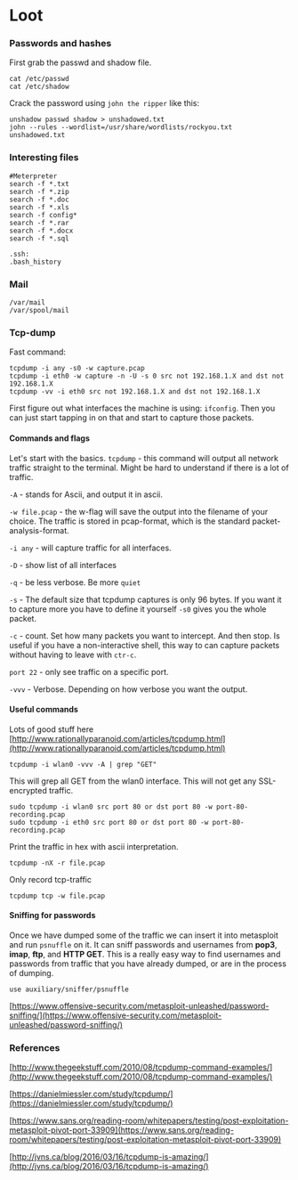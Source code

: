 # Loot

### Passwords and hashes <a href="#passwords-and-hashes" id="passwords-and-hashes"></a>

First grab the passwd and shadow file.

```
cat /etc/passwd
cat /etc/shadow
```

Crack the password using `john the ripper` like this:

```
unshadow passwd shadow > unshadowed.txt
john --rules --wordlist=/usr/share/wordlists/rockyou.txt unshadowed.txt
```

### Interesting files <a href="#interesting-files" id="interesting-files"></a>

```
#Meterpreter
search -f *.txt
search -f *.zip
search -f *.doc
search -f *.xls
search -f config*
search -f *.rar
search -f *.docx
search -f *.sql

.ssh:
.bash_history
```

### Mail <a href="#mail" id="mail"></a>

```
/var/mail
/var/spool/mail
```

### Tcp-dump <a href="#tcp-dump" id="tcp-dump"></a>

Fast command:

```
tcpdump -i any -s0 -w capture.pcap
tcpdump -i eth0 -w capture -n -U -s 0 src not 192.168.1.X and dst not 192.168.1.X
tcpdump -vv -i eth0 src not 192.168.1.X and dst not 192.168.1.X
```

First figure out what interfaces the machine is using: `ifconfig`. Then you can just start tapping in on that and start to capture those packets.

#### Commands and flags <a href="#commands-and-flags" id="commands-and-flags"></a>

Let's start with the basics. `tcpdump` - this command will output all network traffic straight to the terminal. Might be hard to understand if there is a lot of traffic.

`-A` - stands for Ascii, and output it in ascii.

`-w file.pcap` - the w-flag will save the output into the filename of your choice. The traffic is stored in pcap-format, which is the standard packet-analysis-format.

`-i any` - will capture traffic for all interfaces.

`-D` - show list of all interfaces

`-q` - be less verbose. Be more `quiet`

`-s` - The default size that tcpdump captures is only 96 bytes. If you want it to capture more you have to define it yourself `-s0` gives you the whole packet.

`-c` - count. Set how many packets you want to intercept. And then stop. Is useful if you have a non-interactive shell, this way to can capture packets without having to leave with `ctr-c`.

`port 22` - only see traffic on a specific port.

`-vvv` - Verbose. Depending on how verbose you want the output.

#### Useful commands <a href="#useful-commands" id="useful-commands"></a>

Lots of good stuff here [http://www.rationallyparanoid.com/articles/tcpdump.html](http://www.rationallyparanoid.com/articles/tcpdump.html)

```
tcpdump -i wlan0 -vvv -A | grep "GET"
```

This will grep all GET from the wlan0 interface. This will not get any SSL-encrypted traffic.

```
sudo tcpdump -i wlan0 src port 80 or dst port 80 -w port-80-recording.pcap
sudo tcpdump -i eth0 src port 80 or dst port 80 -w port-80-recording.pcap
```

Print the traffic in hex with ascii interpretation.

```
tcpdump -nX -r file.pcap
```

Only record tcp-traffic

```
tcpdump tcp -w file.pcap
```

#### Sniffing for passwords <a href="#sniffing-for-passwords" id="sniffing-for-passwords"></a>

Once we have dumped some of the traffic we can insert it into metasploit and run `psnuffle` on it. It can sniff passwords and usernames from **pop3**, **imap**, **ftp**, and **HTTP GET**. This is a really easy way to find usernames and passwords from traffic that you have already dumped, or are in the process of dumping.

```
use auxiliary/sniffer/psnuffle
```

[https://www.offensive-security.com/metasploit-unleashed/password-sniffing/](https://www.offensive-security.com/metasploit-unleashed/password-sniffing/)

### References <a href="#references" id="references"></a>

[http://www.thegeekstuff.com/2010/08/tcpdump-command-examples/](http://www.thegeekstuff.com/2010/08/tcpdump-command-examples/)

[https://danielmiessler.com/study/tcpdump/](https://danielmiessler.com/study/tcpdump/)

[https://www.sans.org/reading-room/whitepapers/testing/post-exploitation-metasploit-pivot-port-33909](https://www.sans.org/reading-room/whitepapers/testing/post-exploitation-metasploit-pivot-port-33909)

[http://jvns.ca/blog/2016/03/16/tcpdump-is-amazing/](http://jvns.ca/blog/2016/03/16/tcpdump-is-amazing/)
